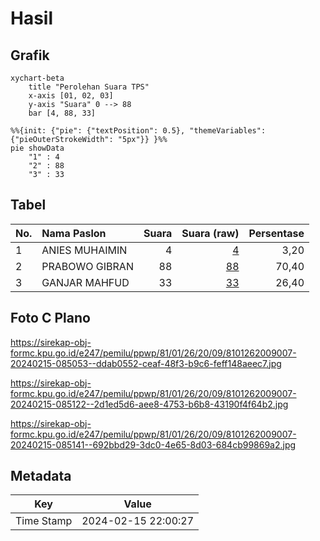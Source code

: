 # Hasil

## Grafik

```mermaid
xychart-beta
    title "Perolehan Suara TPS"
    x-axis [01, 02, 03]
    y-axis "Suara" 0 --> 88
    bar [4, 88, 33]
```

```mermaid
%%{init: {"pie": {"textPosition": 0.5}, "themeVariables": {"pieOuterStrokeWidth": "5px"}} }%%
pie showData
    "1" : 4
    "2" : 88
    "3" : 33
```

## Tabel

| No. | Nama Paslon    | Suara | Suara (raw) | Persentase |
|:--- |:-------------- | -----:| -----------:| ----------:|
| 1   | ANIES MUHAIMIN | 4     | [4][p-1]    | 3,20       |
| 2   | PRABOWO GIBRAN | 88    | [88][p-2]   | 70,40      |
| 3   | GANJAR MAHFUD  | 33    | [33][p-3]   | 26,40      |


[p-1]: https://github.com/gigit-pemilu/pemilu-2024-81-maluku/blob/main/pilpres/hitung-suara/sub/81-maluku/sub/01-maluku-tengah/sub/26-saparua-timur/sub/2009-nolloth/sub/007-tps/sub/paslon-1.txt
[p-2]: https://github.com/gigit-pemilu/pemilu-2024-81-maluku/blob/main/pilpres/hitung-suara/sub/81-maluku/sub/01-maluku-tengah/sub/26-saparua-timur/sub/2009-nolloth/sub/007-tps/sub/paslon-2.txt
[p-3]: https://github.com/gigit-pemilu/pemilu-2024-81-maluku/blob/main/pilpres/hitung-suara/sub/81-maluku/sub/01-maluku-tengah/sub/26-saparua-timur/sub/2009-nolloth/sub/007-tps/sub/paslon-3.txt

## Foto C Plano

https://sirekap-obj-formc.kpu.go.id/e247/pemilu/ppwp/81/01/26/20/09/8101262009007-20240215-085053--ddab0552-ceaf-48f3-b9c6-feff148aeec7.jpg

https://sirekap-obj-formc.kpu.go.id/e247/pemilu/ppwp/81/01/26/20/09/8101262009007-20240215-085122--2d1ed5d6-aee8-4753-b6b8-43190f4f64b2.jpg

https://sirekap-obj-formc.kpu.go.id/e247/pemilu/ppwp/81/01/26/20/09/8101262009007-20240215-085141--692bbd29-3dc0-4e65-8d03-684cb99869a2.jpg


## Metadata

| Key        | Value               |
| ---------- | ------------------- |
| Time Stamp | 2024-02-15 22:00:27 |




